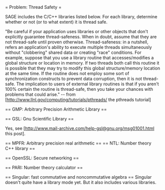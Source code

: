 
= Problem: Thread Safety =

SAGE includes the C/C++ libraries listed below.  For each library, determine whether or not (or to what extent) it is thread safe.


"Be careful if your application uses libraries or other objects that don't explicitly guarantee thread-safeness. When in doubt, assume that they are not thread-safe until proven otherwise.
Thread-safeness: in a nutshell, refers an application's ability to execute multiple threads simultaneously without "clobbering" shared data or creating "race" conditions. For example, suppose that you use a library routine that accesses/modifies a global structure or location in memory. If two threads both call this routine it is possible that they may try to modify this global structure/memory location at the same time. If the routine does not employ some sort of synchronization constructs to prevent data corruption, then it is not thread-safe. The implication to users of external library routines is that if you aren't 100% certain the routine is thread-safe, then you take your chances with problems that could arise." -- from [http://www.llnl.gov/computing/tutorials/pthreads/ the pthreads tutorial]


== GMP: Arbitrary Precision Arithmetic Library ==

== GSL: Gnu Scientific Library ==

Yes, see [http://www.mail-archive.com/help-gsl@gnu.org/msg01001.html this post].

== MPFR: Arbitrary precision real arithmetic ==
== NTL: Number theory C++ library ==

== OpenSSL: Secure networking ==

== PARI: Number theory calculator ==

== Singular: fast commutative and noncommutative algebra ==
Singular doesn't quite have a library mode yet.  But it also includes various libraries.
